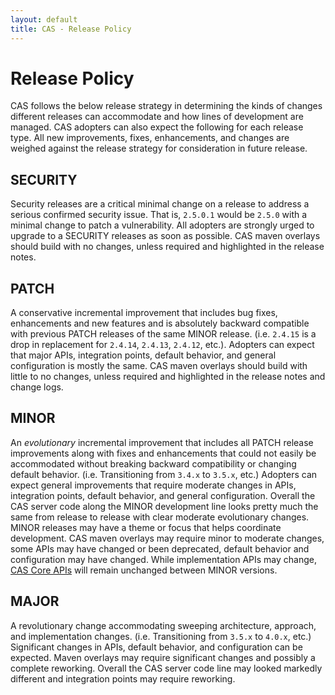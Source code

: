 ```yaml
---
layout: default
title: CAS - Release Policy
---
```


# Release Policy

CAS follows the below release strategy in determining the kinds of changes different releases can
accommodate and how lines of development are managed. CAS adopters can also expect the following 
for each release type. All new improvements, fixes, enhancements, and changes are weighed against 
the release strategy for consideration in future release.

## SECURITY 

Security releases are a critical minimal change on a release to address a serious confirmed 
security issue. That is, `2.5.0.1` would be `2.5.0` with a minimal change to patch a vulnerability.
All adopters are strongly urged to upgrade to a SECURITY releases as soon as possible. 
CAS maven overlays should build with no changes, unless required and highlighted in the release notes.

## PATCH 

A conservative incremental improvement that includes bug fixes, enhancements and new features 
and is absolutely backward compatible with previous PATCH releases of the same 
MINOR release. (i.e. `2.4.15` is a drop in replacement for `2.4.14`, `2.4.13`, `2.4.12`, etc.). 
Adopters can expect that major APIs, integration points, default behavior, and general 
configuration is mostly the same. CAS maven overlays should build with little to no changes, 
unless required and highlighted in the release notes and change logs.

## MINOR 

An *evolutionary* incremental improvement that includes all PATCH release improvements 
along with fixes and enhancements that could not easily be accommodated without 
breaking backward compatibility or changing default behavior. (i.e. Transitioning from `3.4.x` to `3.5.x`, etc.) 
Adopters can expect general improvements that require moderate changes in APIs, integration points, 
default behavior, and general configuration. Overall the CAS server code along the MINOR 
development line looks pretty much the same from release to release with clear moderate evolutionary 
changes. MINOR releases may have a theme or focus that helps coordinate development. 
CAS maven overlays may require minor to moderate changes, some APIs may have changed or 
been deprecated, default behavior and configuration may have changed. 
While implementation APIs may change, [CAS Core APIs](https://github.com/Jasig/cas/tree/master/cas-server-core-api) 
will remain unchanged between MINOR versions.

## MAJOR 
 
A revolutionary change accommodating sweeping architecture, approach, and
implementation changes. (i.e. Transitioning from `3.5.x` to `4.0.x`, etc.) 
Significant changes in APIs, default behavior, and configuration can be expected. 
Maven overlays may require significant changes and possibly a complete reworking. 
Overall the CAS server code line may looked markedly different and integration 
points may require reworking. 
